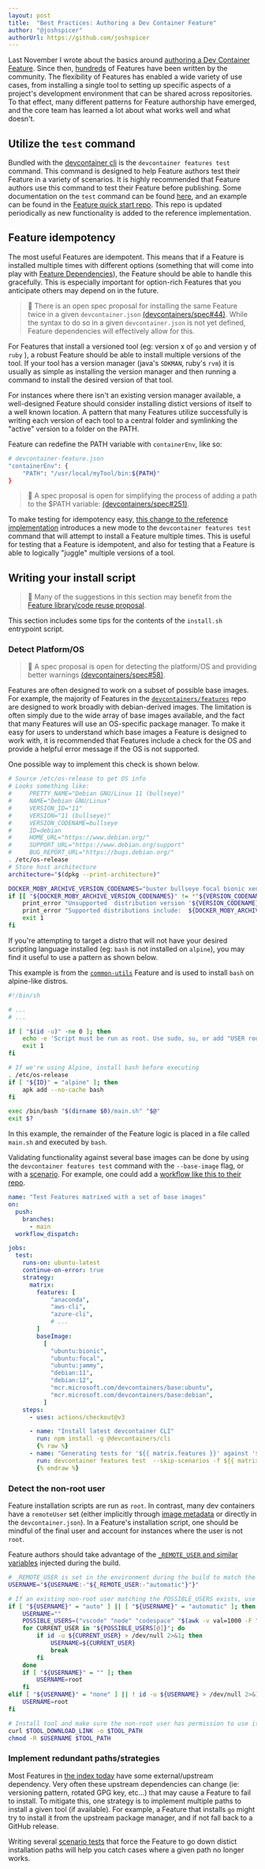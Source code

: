 ```yaml
---
layout: post
title:  "Best Practices: Authoring a Dev Container Feature"
author: "@joshspicer"
authorUrl: https://github.com/joshspicer
---
```


Last November I wrote about the basics around [authoring a Dev Container Feature](/guide/author-a-feature). Since then, [hundreds](https://containers.dev/features) of Features have been written by the community. The flexibility of Features has enabled a wide variety of use cases, from installing a single tool to setting up specific aspects of a project's development environment that can be shared across repositories.  To that effect, many different patterns for Feature authorship have emerged, and the core team has learned a lot about what works well and what doesn't.

## Utilize the `test` command

Bundled with the [devcontainer cli](https://github.com/devcontainers/cli) is the `devcontainer features test` command.  This command is designed to help Feature authors test their Feature in a variety of scenarios.  It is highly recommended that Feature authors use this command to test their Feature before publishing. Some documentation on the `test` command can be found [here](https://github.com/devcontainers/cli/blob/main/docs/features/test.md), and an example can be found in the [Feature quick start repo](https://github.com/devcontainers/feature-starter). This repo is updated periodically as new functionality is added to the reference implementation.

## Feature idempotency

The most useful Features are idempotent. This means that if a Feature is installed multiple times with different options (something that will come into play with [Feature Dependencies](https://github.com/devcontainers/spec/blob/main/proposals/feature-dependencies.md)), the Feature should be able to handle this gracefully. This is especially important for option-rich Features that you anticipate others may depend on in the future.

> 🔧 There is an open spec proposal for installing the same Feature twice in a given `devcontainer.json` [(devcontainers/spec#44)](https://github.com/devcontainers/spec/issues/44).  While the syntax to do so in a given `devcontainer.json` is not yet defined, Feature dependencies will effectively allow for this.

For Features that install a versioned tool (eg: version x of `go` and version y of `ruby` ), a robust Feature should be able to install multiple versions of the tool.  If your tool has a version manager (java's `SDKMAN`, ruby's `rvm`) it is usually as simple as installing the version manager and then running a command to install the desired version of that tool.

For instances where there isn't an existing version manager available, a well-designed Feature should consider installing distict versions of itself to a well known location.  A pattern that many Features utilize successfully is writing each version of each tool to a central folder and symlinking the "active" version to a folder on the PATH.

Feature can redefine the PATH variable with `containerEnv`, like so:

```bash
# devcontainer-feature.json
"containerEnv": {
    "PATH": "/usr/local/myTool/bin:${PATH}"
}
```

> 🔧 A spec proposal is open for simplifying the process of adding a path to the $PATH variable: [(devcontainers/spec#251)](https://github.com/devcontainers/spec/issues/251).

To make testing for idempotency easy, [this change to the reference implementation](https://github.com/devcontainers/cli/pull/553) introduces a new mode to the `devcontainer features test` command that will attempt to install a Feature multiple times.  This is useful for testing that a Feature is idempotent, and also for testing that a Feature is able to logically "juggle" multiple versions of a tool.

## Writing your install script


> 🔧 Many of the suggestions in this section may benefit from the [Feature library/code reuse proposal](https://github.com/devcontainers/spec/blob/main/proposals/features-library.md).

This section includes some tips for the contents of the `install.sh` entrypoint script.

### Detect Platform/OS

> 🔧 A spec proposal is open for detecting the platform/OS and providing better warnings [(devcontainers/spec#58)](https://github.com/devcontainers/spec/issues/58).

Features are often designed to work on a subset of possible base images.  For example, the majority of Features in the [`devcontainers/features`](https://github.com/devcontainers/features) repo are designed to work broadly with debian-derived images.  The limitation is often simply due to the wide array of base images available, and the fact that many Features will use an OS-specific package manager.  To make it easy for users to understand which base images a Feature is designed to work with, it is recommended that Features include a check for the OS and provide a helpful error message if the OS is not supported.

One possible way to implement this check is shown below.

```bash
# Source /etc/os-release to get OS info
# Looks something like:
#     PRETTY_NAME="Debian GNU/Linux 11 (bullseye)"
#     NAME="Debian GNU/Linux"
#     VERSION_ID="11"
#     VERSION="11 (bullseye)"
#     VERSION_CODENAME=bullseye
#     ID=debian
#     HOME_URL="https://www.debian.org/"
#     SUPPORT_URL="https://www.debian.org/support"
#     BUG_REPORT_URL="https://bugs.debian.org/"
. /etc/os-release
# Store host architecture
architecture="$(dpkg --print-architecture)"

DOCKER_MOBY_ARCHIVE_VERSION_CODENAMES="buster bullseye focal bionic xenial"
if [[ "${DOCKER_MOBY_ARCHIVE_VERSION_CODENAMES}" != *"${VERSION_CODENAME}"* ]]; then
    print_error "Unsupported  distribution version '${VERSION_CODENAME}'. To resolve, either: (1) set feature option '\"moby\": false' , or (2) choose a compatible OS distribution"
    print_error "Supported distributions include:  ${DOCKER_MOBY_ARCHIVE_VERSION_CODENAMES}"
    exit 1
fi
```

If you're attempting to target a distro that will not have your desired scripting language installed (eg: `bash` is not installed on `alpine`), you may find it useful to use a pattern as shown below.

This example is from the [`common-utils`](https://github.com/devcontainers/features/blob/d934503a050ba84e6b42a006aacd891c4088eb62/src/common-utils/install.sh) Feature and is used to install `bash` on alpine-like distros.

```sh
#!/bin/sh 

# ... 
# ...

if [ "$(id -u)" -ne 0 ]; then
    echo -e 'Script must be run as root. Use sudo, su, or add "USER root" to your Dockerfile before running this script.'
    exit 1
fi

# If we're using Alpine, install bash before executing
. /etc/os-release
if [ "${ID}" = "alpine" ]; then
    apk add --no-cache bash
fi

exec /bin/bash "$(dirname $0)/main.sh" "$@"
exit $?
```

In this example, the remainder of the Feature logic is placed in a file called `main.sh` and executed by `bash`.

Validating functionality against several base images can be done by using the `devcontainer features test` command with the `--base-image` flag, or with a [scenario](https://github.com/devcontainers/cli/blob/main/docs/features/test.md#scenarios).  For example,  one could add a [workflow like this to their repo](https://github.com/devcontainers/features/blob/d934503a050ba84e6b42a006aacd891c4088eb62/.github/workflows/test-all.yaml#L9-L52).

```yaml
name: "Test Features matrixed with a set of base images"
on:
  push:
    branches:
      - main
  workflow_dispatch:

jobs:
  test:
    runs-on: ubuntu-latest
    continue-on-error: true
    strategy:
      matrix:
        features: [
            "anaconda",
            "aws-cli",
            "azure-cli",
            # ...
        ]
        baseImage:
          [
            "ubuntu:bionic",
            "ubuntu:focal",
            "ubuntu:jammy",
            "debian:11",
            "debian:12",
            "mcr.microsoft.com/devcontainers/base:ubuntu",
            "mcr.microsoft.com/devcontainers/base:debian",
          ]
    steps:
      - uses: actions/checkout@v3

      - name: "Install latest devcontainer CLI"
        run: npm install -g @devcontainers/cli
        {% raw %}
      - name: "Generating tests for '${{ matrix.features }}' against '${{ matrix.baseImage }}'"
        run: devcontainer features test  --skip-scenarios -f ${{ matrix.features }} -i ${{ matrix.baseImage }}
        {% endraw %} 
```

### Detect the non-root user

Feature installation scripts are run as `root`.  In contrast, many dev containers have a `remoteUser` set (either implicitly through [image metadata](https://containers.dev/implementors/spec/#image-metadata) or directly in the `devcontainer.json`).  In a Feature's installation script, one should be mindful of the final user and account for instances where the user is not `root`.

Feature authors should take advantage of the [`_REMOTE_USER` and similar variables](https://containers.dev/implementors/features/#user-env-var) injected during the build.

```bash
# _REMOTE_USER is set in the environment during the build to match the effective 'remoteUser'
USERNAME="${USERNAME:-"${_REMOTE_USER:-"automatic"}"}"

# If an existing non-root user matching the POSSIBLE_USERS exists, use it!
if [ "${USERNAME}" = "auto" ] || [ "${USERNAME}" = "automatic" ]; then
    USERNAME=""
    POSSIBLE_USERS=("vscode" "node" "codespace" "$(awk -v val=1000 -F ":" '$3==val{print $1}' /etc/passwd)")
    for CURRENT_USER in "${POSSIBLE_USERS[@]}"; do
        if id -u ${CURRENT_USER} > /dev/null 2>&1; then
            USERNAME=${CURRENT_USER}
            break
        fi
    done
    if [ "${USERNAME}" = "" ]; then
        USERNAME=root
    fi
elif [ "${USERNAME}" = "none" ] || ! id -u ${USERNAME} > /dev/null 2>&1; then
    USERNAME=root
fi

# Install tool and make sure the non-root user has permission to use it
curl $TOOL_DOWNLOAD_LINK -o $TOOL_PATH
chmod -R $USERNAME $TOOL_PATH

```

### Implement redundant paths/strategies

Most Features in [the index today](https://containers.dev/features) have some external/upstream dependency.  Very often these upstream dependencies can change (ie: versioning pattern, rotated GPG key, etc...) that may cause a Feature to fail to install.  To mitigate this, one strategy is to implement multiple paths to install a given tool (if available).  For example, a Feature that installs `go` might try to install it from the upstream package manager, and if not fall back to a GitHub release.

Writing several [scenario tests](https://github.com/devcontainers/cli/blob/main/docs/features/test.md#scenarios) that force the Feature to go down distict installation paths will help you catch cases where a given path no longer works.